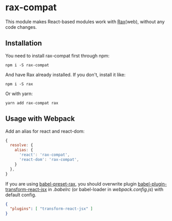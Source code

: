 # rax-compat

This module makes React-based modules work with [Rax](https://alibaba.github.io/rax/)(web), without any code changes.

## Installation

You need to install rax-compat first through npm:

```
npm i -S rax-compat
```

And have Rax already installed. If you don't, install it like:

```
npm i -S rax
```

Or with yarn:

```
yarn add rax-compat rax
```

## Usage with Webpack

Add an alias for react and react-dom:

```javascript
{
  resolve: {
    alias: {
      'react': 'rax-compat',
      'react-dom': 'rax-compat',
    }
  },
}
```

If you are using [babel-preset-rax](https://www.npmjs.com/package/babel-preset-rax), you should overwrite plugin [babel-plugin-transform-react-jsx](https://www.npmjs.com/package/babel-plugin-transform-react-jsx) in _.babelrc_ (or babel-loader in _webpack.config.js_) with default config.

```json
{
  "plugins": [ "transform-react-jsx" ]
}
```
